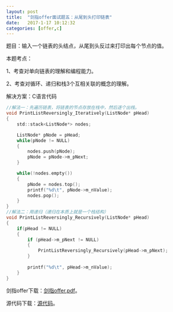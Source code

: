 ```yaml
---
layout:	post
title:	"剑指offer面试题五：从尾到头打印链表"
date:	2017-1-17 10:12:32
categories:	[offer,c]
---
```


题目：输入一个链表的头结点，从尾到头反过来打印出每个节点的值。

本题考点：

1、考查对单向链表的理解和编程能力。

2、考查对循环、递归和栈3个互相关联的概念的理解。

解决方案：C语言代码

```c
//解法一：先遍历链表，将链表的节点存放在栈中，然后逐个出栈。
void PrintListReversingly_Iteratively(ListNode* pHead)
{
    std::stack<ListNode*> nodes;

    ListNode* pNode = pHead;
    while(pNode != NULL)
    {
        nodes.push(pNode);
        pNode = pNode->m_pNext;
    }

    while(!nodes.empty())
    {
        pNode = nodes.top();
        printf("%d\t", pNode->m_nValue);
        nodes.pop();
    }
}
//解法二：用递归（递归在本质上就是一个栈结构）
void PrintListReversingly_Recursively(ListNode* pHead)
{
    if(pHead != NULL)
    {
        if (pHead->m_pNext != NULL)
        {
            PrintListReversingly_Recursively(pHead->m_pNext);
        }
 
        printf("%d\t", pHead->m_nValue);
    }
}
```

剑指offer下载：[剑指offer.pdf](https://raw.githubusercontent.com/cofire/cofire.github.io/master/source/剑指offer.pdf "剑指offer.pdf")。

源代码下载：[源代码](https://raw.githubusercontent.com/cofire/cofire.github.io/master/source/剑指offer源代码.zip "剑指offer源代码")。